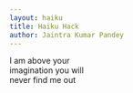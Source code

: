 ```yaml
---
layout: haiku
title: Haiku Hack
author: Jaintra Kumar Pandey
---
```


I am above your<br>
imagination you will<br>
never find me out<br>